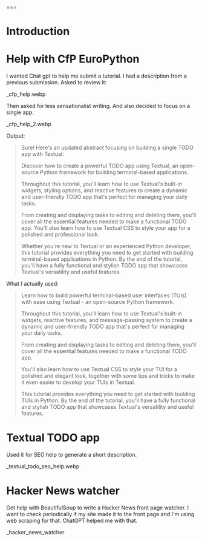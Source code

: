 

===


# Introduction



# Help with CfP EuroPython

I wanted Chat gpt to help me submit a tutorial.
I had a description from a previous submission.
Asked to review it:

_cfp_help.webp

Then asked for less sensationalist writing.
And also decided to focus on a single app.

_cfp_help_2.webp

Output:

 > Sure! Here's an updated abstract focusing on building a single TODO app with Textual:
 >
 > Discover how to create a powerful TODO app using Textual, an open-source Python framework for building terminal-based applications.
 > 
 > Throughout this tutorial, you'll learn how to use Textual's built-in widgets, styling options, and reactive features to create a dynamic and user-friendly TODO app that's perfect for managing your daily tasks.
 > 
 > From creating and displaying tasks to editing and deleting them, you'll cover all the essential features needed to make a functional TODO app. You'll also learn how to use Textual CSS to style your app for a polished and professional look.
 > 
 > Whether you're new to Textual or an experienced Python developer, this tutorial provides everything you need to get started with building terminal-based applications in Python. By the end of the tutorial, you'll have a fully functional and stylish TODO app that showcases Textual's versatility and useful features.

What I actually used:

 > Learn how to build powerful terminal-based user interfaces (TUIs) with ease using Textual - an open-source Python framework.
 > 
 > Throughout this tutorial, you'll learn how to use Textual's built-in widgets, reactive features, and message-passing system to create a dynamic and user-friendly TODO app that's perfect for managing your daily tasks.
 > 
 > From creating and displaying tasks to editing and deleting them, you'll cover all the essential features needed to make a functional TODO app.
 > 
 > You'll also learn how to use Textual CSS to style your TUI for a polished and elegant look, together with some tips and tricks to make it even easier to develop your TUIs in Textual.
 > 
 > This tutorial provides everything you need to get started with building TUIs in Python. By the end of the tutorial, you'll have a fully functional and stylish TODO app that showcases Textual's versatility and useful features.


# Textual TODO app

Used it for SEO help to generate a short description.

_textual_todo_seo_help.webp


# Hacker News watcher

Get help with BeautifulSoup to write a Hacker News front page watcher.
I want to check periodically if my site made it to the front page and I'm using web scraping for that.
ChatGPT helped me with that.

_hacker_news_watcher
